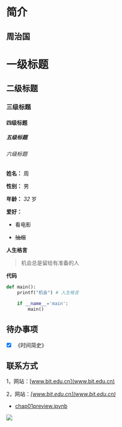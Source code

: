 # 简介
## 周治国


# 一级标题
## 二级标题
### 三级标题
#### 四级标题
##### 五级标题
###### 六级标题


**姓名：** 周

**性别：** 男

**年龄：** *32* 岁

**爱好：**

- 看电影

- ~~抽烟~~

**人生格言**

> 机会总是留给有准备的人

**代码**

```python
def main():
    printf("机会") # 人生格言

    if __name__='main':
        main()
```

## 待办事项
-[x] 《时间简史》


## 联系方式

1，网站：[www.bit.edu.cn](www.bit.edu.cn)

2，网站：*[www.bit.edu.cn](www.bit.edu.cn)*

* [chap01preview.ipynb](https://colab.research.google.com/github/AllenDowney/ThinkDSP/blob/master/code/chap01preview.ipynb)

[![](http://mybinder.org/badge.svg)](http://mybinder.org/repo/AllenDowney/ThinkDSP)





